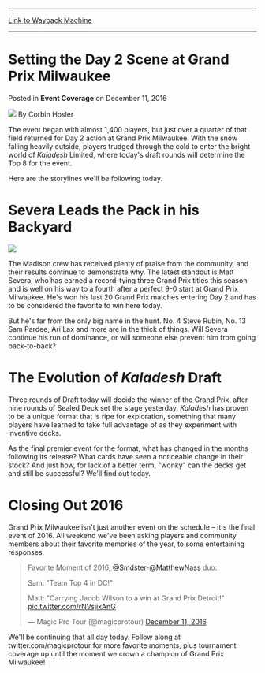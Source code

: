 
---
[Link to Wayback Machine](https://web.archive.org/web/20170414190319/http://magic.wizards.com/en/events/coverage/gpmil16/setting-the-day-2-scene-at-grand-prix-milwaukee-2016-12-11)

[_metadata_:author]:- "Corbin Hosler"
[_metadata_:description]:- "The event began with almost 1,400 players, but just over a quarter of that field returned for Day 2 action at Grand Prix Milwaukee. With the snow falling heavily outside, players trudged through the cold to enter the bright world of Kaladesh Limited, where today's draft rounds will determine the Top 8 for the event.&#13; &#13; Here are the storylines we'll be following today.&#13; &#13; Severa Leads the Pack in his Backyard&#13; &#13;"
[_metadata_:generator]:- "Drupal 7 (http://drupal.org)"
[_metadata_:node]:- "1106791"
[_metadata_:publish_date]:- "2016-12-11"
[_metadata_:source]:- "div-main-content"
[_metadata_:title]:- "Setting the Day 2 Scene at Grand Prix Milwaukee"
[_metadata_:wayback_capture_timestamp]:- "2017-04-14 19:03:19"
[_metadata_:wayback_raw_url]:- "https://web.archive.org/web/20170414190319id_/http://magic.wizards.com/en/events/coverage/gpmil16/setting-the-day-2-scene-at-grand-prix-milwaukee-2016-12-11"
[_metadata_:wayback_url]:- "http://magic.wizards.com/en/events/coverage/gpmil16/setting-the-day-2-scene-at-grand-prix-milwaukee-2016-12-11"
---


Setting the Day 2 Scene at Grand Prix Milwaukee
===============================================



 Posted in **Event Coverage**
 on December 11, 2016 






![](https://media.magic.wizards.com/styles/auth_small/public/images/person/hosler.jpg)
By Corbin Hosler











The event began with almost 1,400 players, but just over a quarter of that field returned for Day 2 action at Grand Prix Milwaukee. With the snow falling heavily outside, players trudged through the cold to enter the bright world of *Kaladesh* Limited, where today's draft rounds will determine the Top 8 for the event.


Here are the storylines we'll be following today.


Severa Leads the Pack in his Backyard
=====================================


**![](https://media.wizards.com/2016/events/gpmil16/d1ud_severa.jpg)**


The Madison crew has received plenty of praise from the community, and their results continue to demonstrate why. The latest standout is Matt Severa, who has earned a record-tying three Grand Prix titles this season and is well on his way to a fourth after a perfect 9-0 start at Grand Prix Milwaukee. He's won his last 20 Grand Prix matches entering Day 2 and has to be considered the favorite to win here today.


But he's far from the only big name in the hunt. No. 4 Steve Rubin, No. 13 Sam Pardee, Ari Lax and more are in the thick of things. Will Severa continue his run of dominance, or will someone else prevent him from going back-to-back?


The Evolution of *Kaladesh* Draft
=================================


Three rounds of Draft today will decide the winner of the Grand Prix, after nine rounds of Sealed Deck set the stage yesterday. *Kaladesh* has proven to be a unique format that is ripe for exploration, something that many players have learned to take full advantage of as they experiment with inventive decks.


As the final premier event for the format, what has changed in the months following its release? What cards have seen a noticeable change in their stock? And just how, for lack of a better term, "wonky" can the decks get and still be successful? We'll find out today.


Closing Out 2016
================


Grand Prix Milwaukee isn't just another event on the schedule – it's the final event of 2016. All weekend we've been asking players and community members about their favorite memories of the year, to some entertaining responses.



> 
> Favorite Moment of 2016, [@Smdster](https://twitter.com/Smdster)-[@MatthewNass](https://twitter.com/MatthewNass) duo:  
>   
> 
> Sam: "Team Top 4 in DC!"  
>   
> 
> Matt: "Carrying Jacob Wilson to a win at Grand Prix Detroit!" [pic.twitter.com/rNVsjixAnG](https://t.co/rNVsjixAnG)
> 
> 
> — Magic Pro Tour (@magicprotour) [December 11, 2016](https://twitter.com/magicprotour/status/807785084078227456)


We'll be continuing that all day today. Follow along at twitter.com/magicprotour for more favorite moments, plus tournament coverage up until the moment we crown a champion of Grand Prix Milwaukee!







